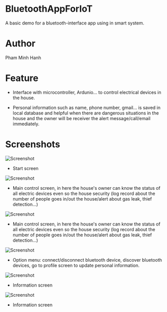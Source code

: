 # BluetoothAppForIoT

A basic demo for a bluetooth-interface app using in smart system. 

# Author

Pham Minh Hanh

# Feature

- Interface with microcontroller, Ardunio... to control electrical devices in the house.

- Personal information such as name, phone number, gmail... is saved in local database and helpful when there are dangerous situations in the house and the owner will be receiver the alert message/call/email immediately.

# Screenshots

![Screenshot](https://github.com/phamminhhanhuet/BluetoothAppForIoT/blob/main/Start.png?raw=true)

- Start screen



![Screenshot](https://github.com/phamminhhanhuet/BluetoothAppForIoT/blob/main/Control.png?raw=true)

- Main control screen, in here the house's owner can know the status of all electric devices even so the house security (log record about the number of people goes in/out the house/alert about gas leak, thief detection...) 



![Screenshot](https://github.com/phamminhhanhuet/BluetoothAppForIoT/blob/main/Control(2).png?raw=true)

- Main control screen, in here the house's owner can know the status of all electric devices even so the house security (log record about the number of people goes in/out the house/alert about gas leak, thief detection...) 




![Screenshot](https://github.com/phamminhhanhuet/BluetoothAppForIoT/blob/main/Option.png?raw=true)

- Option menu: connect/disconnect bluetooth device, discover bluetooth devices, go to profile screen to update personal information.



![Screenshot](https://github.com/phamminhhanhuet/BluetoothAppForIoT/blob/main/Profile.png?raw=true)

- Information screen



![Screenshot](https://github.com/phamminhhanhuet/BluetoothAppForIoT/blob/main/Profile(2).png?raw=true)

- Information screen
